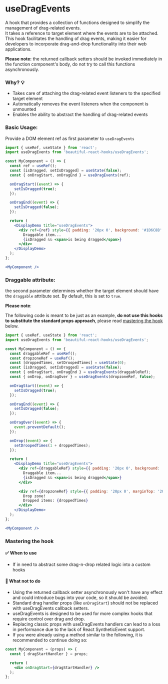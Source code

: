# useDragEvents

A hook that provides a collection of functions designed to simplify the management of drag-related events.\
It takes a reference to target element where the events are to be attached.\
This hook facilitates the handling of drag events, making it easier for developers to incorporate drag-and-drop functionality into their web
applications.

**Please note:** the returned callback setters should be invoked immediately in the function component's body, do not try to call this
functions asynchronously.

### Why? 💡

- Takes care of attaching the drag-related event listeners to the specified target element
- Automatically removes the event listeners when the component is unmounted
- Enables the ability to abstract the handling of drag-related events

### Basic Usage:

Provide a DOM element ref as first parameter to `useDragEvents`

```jsx harmony
import { useRef, useState } from 'react';
import useDragEvents from 'beautiful-react-hooks/useDragEvents';

const MyComponent = () => {
  const ref = useRef();
  const [isDragged, setIsDragged] = useState(false);
  const { onDragStart, onDragEnd } = useDragEvents(ref);

  onDragStart((event) => {
    setIsDragged(true);
  });

  onDragEnd((event) => {
    setIsDragged(false);
  });

  return (
    <DisplayDemo title="useDragEvents">
      <div ref={ref} style={{ padding: '20px 0', background: '#1D6C8B' }}>
        Draggable item...
        {isDragged && <span>is being dragged</span>}
      </div>
    </DisplayDemo>
  );
};

<MyComponent />
```

### Draggable attribute:

the second parameter determines whether the target element should have the `draggable` attribute set. By default, this is set to `true`.

**Please note**:

The following code is meant to be just as an example, **do not use this hooks to substitute the standard props approach**, please
read [mastering the hook](#Mastering_the_hook) below.

```jsx harmony
import { useRef, useState } from 'react';
import useDragEvents from 'beautiful-react-hooks/useDragEvents';

const MyComponent = () => {
  const draggableRef = useRef();
  const dropzoneRef = useRef();
  const [droppedTimes, setDroopedTimes] = useState(0);
  const [isDragged, setIsDragged] = useState(false);
  const { onDragStart, onDragEnd } = useDragEvents(draggableRef);
  const { onDrop, onDragOver } = useDragEvents(dropzoneRef, false);

  onDragStart((event) => {
    setIsDragged(true);
  });

  onDragEnd((event) => {
    setIsDragged(false);
  });

  onDragOver((event) => {
    event.preventDefault();
  });

  onDrop((event) => {
    setDroopedTimes(1 + droppedTimes);
  });

  return (
    <DisplayDemo title="useDragEvents">
      <div ref={draggableRef} style={{ padding: '20px 0', background: '#1D6C8B' }}>
        Draggable item...
        {isDragged && <span>is being dragged</span>}
      </div>

      <div ref={dropzoneRef} style={{ padding: '20px 0', marginTop: '20px', background: '#BE496E' }}>
        Drop zone!
        Dropped items: {droppedTimes}
      </div>
    </DisplayDemo>
  );
};

<MyComponent />
```

### Mastering the hook

#### ✅ When to use

- If in need to abstract some drag-n-drop related logic into a custom hooks

#### 🛑 What not to do

- Using the returned callback setter asynchronously won't have any effect and could introduce bugs into your code, so it should be avoided.
- Standard drag handler props (like `onDragStart`) should not be replaced with useDragEvents callback setters.
- useDragEvents is designed to be used for more complex hooks that require control over drag and drop.
- Replacing classic props with useDragEvents handlers can lead to a loss in performance due to the lack of React SyntheticEvent support.
- If you were already using a method similar to the following, it is recommended to continue doing so:

```jsx harmony static noedit
const MyComponent = (props) => {
  const { dragStartHandler } = props;

  return (
    <div onDragStart={dragStartHandler} />
  );
};
```

<!-- Types -->
